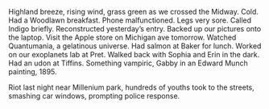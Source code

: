 Highland breeze, rising wind, grass green as we crossed the Midway. Cold. Had a Woodlawn breakfast. Phone malfunctioned. Legs very sore. Called Indigo briefly. Reconstructed yesterday’s entry. Backed up our pictures onto the laptop. Visit the Apple store on Michigan ave tomorrow. Watched Quantumania, a gelatinous universe. Had salmon at Baker for lunch. Worked on our exoplanets lab at Pret. Walked back with Sophia and Erin in the dark. Had an udon at Tiffins. Something vampiric, Gabby in an Edward Munch painting, 1895\. 

Riot last night near Millenium park, hundreds of youths took to the streets, smashing car windows, prompting police response.

